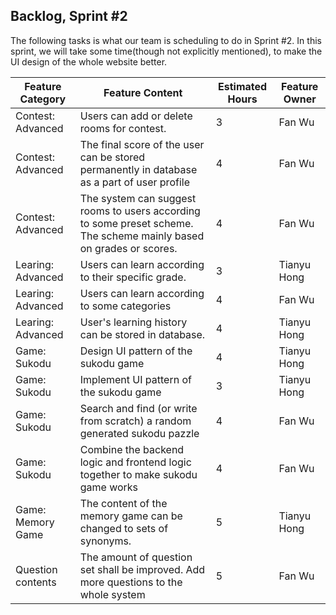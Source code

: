 ## Backlog, Sprint #2

The following tasks is what our team is scheduling to do in Sprint #2. In this sprint, we will take some time(though not explicitly mentioned), to make the UI design of the whole website better.

| Feature Category  | Feature Content                          | Estimated Hours | Feature Owner |
| ----------------- | ---------------------------------------- | --------------- | ------------- |
| Contest: Advanced | Users can add or delete rooms for contest. | 3               | Fan Wu        |
| Contest: Advanced | The final score of the user can be stored permanently in database as a  part of user profile | 4               | Fan Wu        |
| Contest: Advanced | The system can suggest rooms to users according to some preset scheme.  The scheme mainly based on grades or scores. | 4               | Fan Wu        |
| Learing: Advanced | Users can learn according to their specific grade. | 3               | Tianyu Hong   |
| Learing: Advanced | Users can learn according to some categories | 4               | Fan Wu        |
| Learing: Advanced | User's learning history can be stored in database. | 4               | Tianyu Hong   |
| Game: Sukodu      | Design UI pattern of the sukodu game     | 4               | Tianyu Hong   |
| Game: Sukodu      | Implement UI pattern of the sukodu game  | 3               | Tianyu Hong   |
| Game: Sukodu      | Search and find (or write from scratch) a random generated sukodu pazzle | 4               | Fan Wu        |
| Game: Sukodu      | Combine the backend logic and frontend logic together to make sukodu game  works | 4               | Fan Wu        |
| Game: Memory Game | The content of the memory game can be changed to sets of synonyms. | 5               | Tianyu Hong   |
| Question contents | The amount of question set shall be improved. Add more questions to the  whole system | 5               | Fan Wu        |